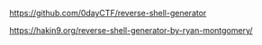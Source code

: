 
https://github.com/0dayCTF/reverse-shell-generator

https://hakin9.org/reverse-shell-generator-by-ryan-montgomery/